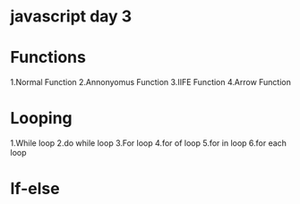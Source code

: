 # javascript day 3

# Functions

1.Normal Function
2.Annonyomus Function
3.IIFE Function
4.Arrow Function

# Looping

1.While loop
2.do while loop
3.For loop
4.for of loop
5.for in loop
6.for each loop

# If-else